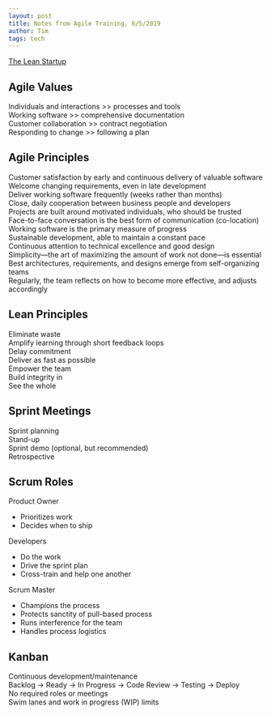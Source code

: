```yaml
---
layout: post
title: Notes from Agile Training, 6/5/2019
author: Tim
tags: tech
---
```


[The Lean Startup](http://theleanstartup.com/book)  

## Agile Values  
Individuals and interactions >> processes and tools  
Working software >> comprehensive documentation  
Customer collaboration >> contract negotiation  
Responding to change >> following a plan  

## Agile Principles 
Customer satisfaction by early and continuous delivery of valuable software  
Welcome changing requirements, even in late development  
Deliver working software frequently (weeks rather than months)  
Close, daily cooperation between business people and developers  
Projects are built around motivated individuals, who should be trusted  
Face-to-face conversation is the best form of communication (co-location)  
Working software is the primary measure of progress  
Sustainable development, able to maintain a constant pace  
Continuous attention to technical excellence and good design  
Simplicity—the art of maximizing the amount of work not done—is essential  
Best architectures, requirements, and designs emerge from self-organizing teams  
Regularly, the team reflects on how to become more effective, and adjusts accordingly  

## Lean Principles  
Eliminate waste  
Amplify learning through short feedback loops  
Delay commitment  
Deliver as fast as possible  
Empower the team  
Build integrity in  
See the whole  

## Sprint Meetings  
Sprint planning  
Stand-up  
Sprint demo (optional, but recommended)  
Retrospective  

## Scrum Roles  
Product Owner  
 * Prioritizes work
 * Decides when to ship  
 
Developers  
 * Do the work
 * Drive the sprint plan
 * Cross-train and help one another

Scrum Master  
 * Champions the process
 * Protects sanctity of pull-based process
 * Runs interference for the team
 * Handles process logistics
   
## Kanban  
Continuous development/maintenance  
Backlog -> Ready -> In Progress -> Code Review -> Testing -> Deploy  
No required roles or meetings  
Swim lanes and work in progress (WIP) limits  
